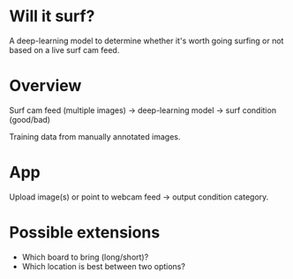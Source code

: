 # Will it surf?

A deep-learning model to determine whether it's worth going surfing or not based on a live surf cam feed.

# Overview

Surf cam feed (multiple images) -> deep-learning model -> surf condition (good/bad)

Training data from manually annotated images.

# App

Upload image(s) or point to webcam feed -> output condition category.

# Possible extensions

* Which board to bring (long/short)?
* Which location is best between two options?